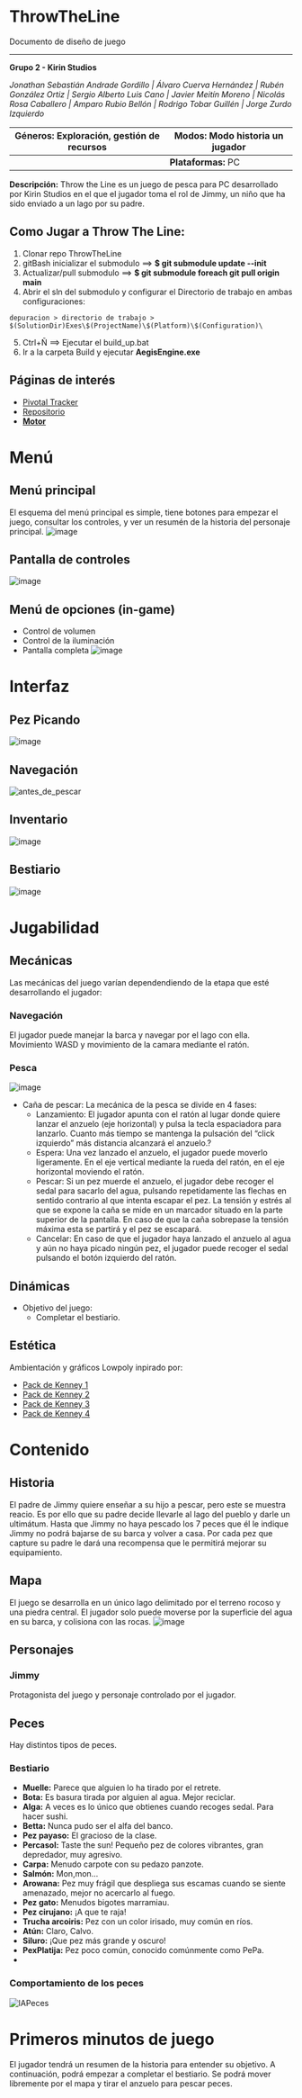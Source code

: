 # ThrowTheLine

Documento de diseño de juego

---------------------------------

**Grupo 2 - Kirin Studios**

*Jonathan Sebastián Andrade Gordillo | Álvaro Cuerva Hernández | Rubén González Ortiz | Sergio Alberto Luis Cano | Javier Meitín Moreno | Nicolás Rosa Caballero | Amparo Rubio Bellón | Rodrigo Tobar Guillén | Jorge Zurdo Izquierdo*

| **Géneros:** Exploración, gestión de recursos | **Modos:** Modo historia un jugador |
| --- | --- |
|| **Plataformas:** PC |

**Descripción:**
Throw the Line es un juego de pesca para PC desarrollado por Kirin Studios en el que el jugador toma el rol de Jimmy, un niño que ha sido enviado a un lago por su padre. 

## **Como Jugar a Throw The Line:**
1) Clonar repo ThrowTheLine
2) gitBash inicializar el submodulo ==> **$ git submodule update --init**
3) Actualizar/pull submodulo ==> **$ git submodule foreach git pull origin main**
4) Abrir el sln del submodulo y configurar el Directorio de trabajo en ambas configuraciones:
```
depuracion > directorio de trabajo > $(SolutionDir)Exes\$(ProjectName)\$(Platform)\$(Configuration)\
```
5) Ctrl+Ñ ==> Ejecutar el build_up.bat
6) Ir a la carpeta Build y ejecutar **AegisEngine.exe**

## **Páginas de interés**
* [Pivotal Tracker](https://www.pivotaltracker.com/n/projects/2555675)
* [Repositorio](https://github.com/Proyecto3Grupo02)
* [**Motor**](https://github.com/Proyecto3Grupo02/Aegis)

# Menú
## Menú principal
El esquema del menú principal es simple, tiene botones para empezar el juego, consultar los controles, y ver un resumén de la historia del personaje principal.
![image](https://user-images.githubusercontent.com/62613312/175510297-043e1df2-5491-4a69-862b-7313726bcdcc.png)

## Pantalla de controles
![image](https://user-images.githubusercontent.com/62613312/155684696-722c03ad-c85b-4c0d-9a96-755999c59d83.png)

## Menú de opciones (in-game)
* Control de volumen
* Control de la iluminación
* Pantalla completa
![image](https://user-images.githubusercontent.com/62613312/155684900-a2cce73b-759f-48b7-9414-aba8a6f1a0c0.png)

# Interfaz
## Pez Picando
![image](https://user-images.githubusercontent.com/62613312/155685034-c628e8b6-f32c-41f0-805b-9281ccb4e79a.png)

## Navegación
![antes_de_pescar](https://user-images.githubusercontent.com/62613312/155685162-5a37fcad-8b40-42f3-8ca6-f9bf32d9ec0c.png)

## Inventario
![image](https://user-images.githubusercontent.com/62613312/155685218-400c8400-9621-4c17-b5af-798aeabfaf49.png)

## Bestiario
![image](https://user-images.githubusercontent.com/62613312/155685282-197a5aba-b04b-4853-baed-778d573271fd.png)

# Jugabilidad

## Mecánicas
Las mecánicas del juego varían dependendiendo de la etapa que esté desarrollando el jugador:

### Navegación
El jugador puede manejar la barca y navegar por el lago con ella. Movimiento WASD y movimiento de la camara mediante el ratón.

### Pesca
![image](https://user-images.githubusercontent.com/62613312/155685542-b80117c3-8abd-47db-9450-48e386ea6700.png)
* Caña de pescar: La mecánica de la pesca se divide en 4 fases: 
   * Lanzamiento: El jugador apunta con el ratón al lugar donde quiere lanzar el anzuelo (eje horizontal) y pulsa la tecla espaciadora para lanzarlo. Cuanto más tiempo se mantenga la pulsación del “click izquierdo” más distancia alcanzará el anzuelo.?
   * Espera: Una vez lanzado el anzuelo, el jugador puede moverlo ligeramente. En el eje vertical mediante la rueda del ratón, en el eje horizontal moviendo el ratón.
   * Pescar: Si un pez muerde el anzuelo, el jugador debe recoger el sedal para sacarlo del agua, pulsando repetidamente las flechas en sentido contrario al que intenta escapar el pez.  La tensión y estrés al que se expone la caña se mide en un marcador situado en la parte superior de la pantalla. En caso de que la caña sobrepase la tensión máxima esta se partirá y el pez se escapará.
   * Cancelar: En caso de que el jugador haya lanzado el anzuelo al agua y aún no haya picado ningún pez, el jugador puede recoger el sedal pulsando el botón izquierdo del ratón.

## Dinámicas
* Objetivo del juego:
    * Completar el bestiario.

## Estética
Ambientación y gráficos Lowpoly inpirado por:
* [Pack de Kenney 1](https://www.kenney.nl/assets/survival-kit)
* [Pack de Kenney 2](https://www.kenney.nl/assets/survival-kit)
* [Pack de Kenney 3](https://www.kenney.nl/assets/survival-kit)
* [Pack de Kenney 4](https://www.kenney.nl/assets/survival-kit)

# Contenido
## Historia
El padre de Jimmy quiere enseñar a su hijo a pescar, pero este se muestra reacio. Es por ello que su padre decide llevarle al lago del pueblo y darle un ultimátum. Hasta que Jimmy no haya pescado los 7 peces que él le indique Jimmy no podrá bajarse de su barca y volver a casa. Por cada pez que capture su padre le dará una recompensa que le permitirá mejorar su equipamiento.
    
## Mapa
El juego se desarrolla en un único lago delimitado por el terreno rocoso y una piedra central. El jugador solo puede moverse por la superficie del agua en su barca, y colisiona con las rocas. 
![image](https://user-images.githubusercontent.com/62613312/166959944-b9415c41-6deb-4c08-a3dc-cd490e75c126.png)

## Personajes
### Jimmy
Protagonista del juego y personaje controlado por el jugador.

## Peces
Hay distintos tipos de peces.

### Bestiario
* **Muelle:** Parece que alguien lo ha tirado por el retrete.
* **Bota:** Es basura tirada por alguien al agua. Mejor reciclar.
* **Alga:** A veces es lo único que obtienes cuando recoges sedal. Para hacer sushi.
* **Betta:** Nunca pudo ser el alfa del banco.
* **Pez payaso:** El gracioso de la clase.
* **Percasol:** Taste the sun! Pequeño pez de colores vibrantes, gran depredador, muy agresivo.
* **Carpa:** Menudo carpote con su pedazo panzote.
* **Salmón:** Mon,mon…
* **Arowana:** Pez muy frágil que despliega sus escamas cuando se siente amenazado, mejor no acercarlo al fuego.
* **Pez gato:** Menudos bigotes marramiau.
* **Pez cirujano:** ¡A que te raja!
* **Trucha arcoiris:** Pez con un color irisado, muy común en ríos.
* **Atún:** Claro, Calvo.
* **Siluro:** ¡Que pez más grande y oscuro!
* **PexPlatija:** Pez poco común, conocido comúnmente como PePa.
* 
### Comportamiento de los peces
![IAPeces](https://user-images.githubusercontent.com/61495670/158344929-b2ecabf3-6990-4b1e-8360-38840571b748.png)

# Primeros minutos de juego
El jugador tendrá un resumen de la historia para entender su objetivo. A continuación, podrá empezar a completar el bestiario. Se podrá mover libremente por el mapa y tirar el anzuelo para pescar peces.
